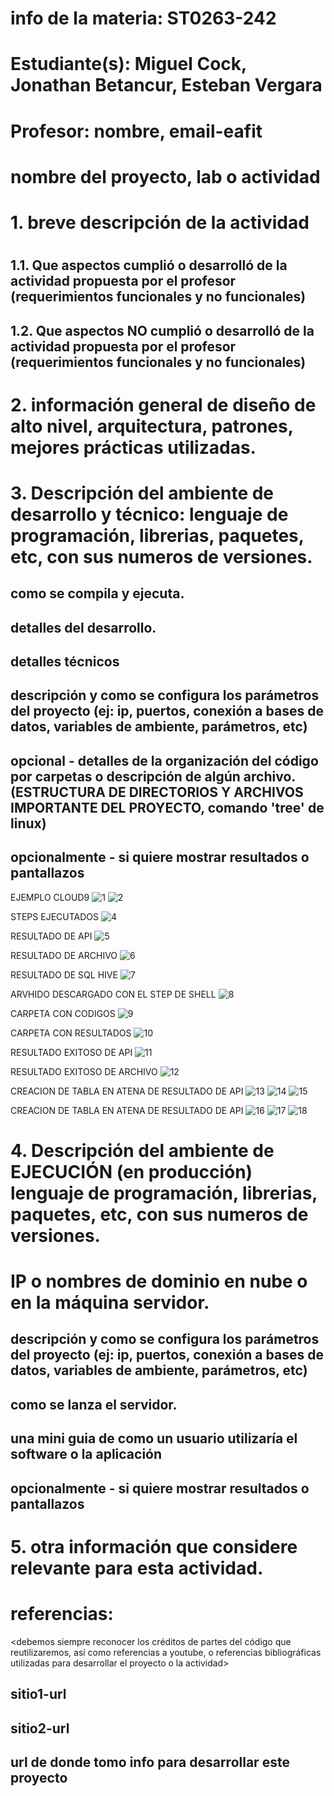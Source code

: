 # info de la materia: ST0263-242
#
# Estudiante(s): Miguel Cock, Jonathan Betancur, Esteban Vergara 
#
# Profesor: nombre, email-eafit

# nombre del proyecto, lab o actividad
#
# 1. breve descripción de la actividad
#
## 1.1. Que aspectos cumplió o desarrolló de la actividad propuesta por el profesor (requerimientos funcionales y no funcionales)

## 1.2. Que aspectos NO cumplió o desarrolló de la actividad propuesta por el profesor (requerimientos funcionales y no funcionales)

# 2. información general de diseño de alto nivel, arquitectura, patrones, mejores prácticas utilizadas.

# 3. Descripción del ambiente de desarrollo y técnico: lenguaje de programación, librerias, paquetes, etc, con sus numeros de versiones.

## como se compila y ejecuta.
## detalles del desarrollo.
## detalles técnicos
## descripción y como se configura los parámetros del proyecto (ej: ip, puertos, conexión a bases de datos, variables de ambiente, parámetros, etc)
## opcional - detalles de la organización del código por carpetas o descripción de algún archivo. (ESTRUCTURA DE DIRECTORIOS Y ARCHIVOS IMPORTANTE DEL PROYECTO, comando 'tree' de linux)
## 
## opcionalmente - si quiere mostrar resultados o pantallazos 

EJEMPLO CLOUD9
![1](fotos/1.png)
![2](fotos/2.png)

STEPS EJECUTADOS
![4](fotos/4.png)

RESULTADO DE API
![5](fotos/5.png)

RESULTADO DE ARCHIVO
![6](fotos/6.png)

RESULTADO DE SQL HIVE
![7](fotos/7.png)

ARVHIDO DESCARGADO CON EL STEP DE SHELL
![8](fotos/8.png)

CARPETA CON CODIGOS
![9](fotos/9.png)

CARPETA CON RESULTADOS
![10](fotos/10.png)

RESULTADO EXITOSO DE API
![11](fotos/11.png)

RESULTADO EXITOSO DE ARCHIVO
![12](fotos/12.png)

CREACION DE TABLA EN ATENA DE RESULTADO DE API
![13](fotos/13.png)
![14](fotos/14.png)
![15](fotos/15.png)

CREACION DE TABLA EN ATENA DE RESULTADO DE API
![16](fotos/16.png)
![17](fotos/17.png)
![18](fotos/18.png)

# 4. Descripción del ambiente de EJECUCIÓN (en producción) lenguaje de programación, librerias, paquetes, etc, con sus numeros de versiones.

# IP o nombres de dominio en nube o en la máquina servidor.

## descripción y como se configura los parámetros del proyecto (ej: ip, puertos, conexión a bases de datos, variables de ambiente, parámetros, etc)

## como se lanza el servidor.

## una mini guia de como un usuario utilizaría el software o la aplicación

## opcionalmente - si quiere mostrar resultados o pantallazos 

# 5. otra información que considere relevante para esta actividad.

# referencias:
<debemos siempre reconocer los créditos de partes del código que reutilizaremos, así como referencias a youtube, o referencias bibliográficas utilizadas para desarrollar el proyecto o la actividad>
## sitio1-url 
## sitio2-url
## url de donde tomo info para desarrollar este proyecto